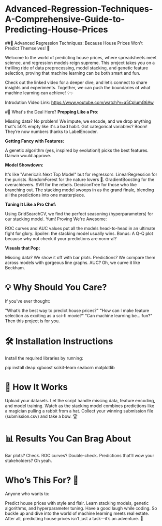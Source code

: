 # Advanced-Regression-Techniques-A-Comprehensive-Guide-to-Predicting-House-Prices


##🏡 Advanced Regression Techniques: Because House Prices Won't Predict Themselves! 🧠

Welcome to the world of predicting house prices, where spreadsheets meet science, and regression models reign supreme. This project takes you on a thrilling ride of data preprocessing, model stacking, and genetic feature selection, proving that machine learning can be both smart and fun.

Check out the linked video for a deeper dive, and let’s connect to share insights and experiments. Together, we can push the boundaries of what machine learning can achieve! 💡✨

Introdution Video Link: https://www.youtube.com/watch?v=a5CpIumG6Aw

#🎯 What's the Deal Here?
**Prepping Like a Pro:**

Missing data? No problem! We impute, we encode, and we drop anything that's 50% empty like it's a bad habit.
Got categorical variables? Boom! They’re now numbers thanks to LabelEncoder.

**Getting Fancy with Features:**

A genetic algorithm (yes, inspired by evolution!) picks the best features. Darwin would approve.

**Model Showdown:**

It's like "America’s Next Top Model" but for regressors:
LinearRegression for the purists.
RandomForest for the nature lovers 🌳.
GradientBoosting for the overachievers.
SVR for the rebels.
DecisionTree for those who like branching out.
The stacking model swoops in as the grand finale, blending all the predictions into one masterpiece.

**Tuning It Like a Pro Chef:**

Using GridSearchCV, we find the perfect seasoning (hyperparameters) for our stacking model. Yum!
Proving We're Awesome:

ROC curves and AUC values put all the models head-to-head in an ultimate fight for glory. Spoiler: the stacking model usually wins.
Bonus: A Q-Q plot because why not check if your predictions are norm-al?

**Visuals that Pop:**

Missing data? We show it off with bar plots.
Predictions? We compare them across models with gorgeous line graphs.
AUC? Oh, we curve it like Beckham.

# 💡 Why Should You Care?
If you've ever thought:

"What’s the best way to predict house prices?"
"How can I make feature selection as exciting as a sci-fi movie?"
"Can machine learning be… fun?"
Then this project is for you.

# 🛠 Installation Instructions
Install the required libraries by running:


pip install deap xgboost scikit-learn seaborn matplotlib

# 🚀 How It Works
Upload your datasets.
Let the script handle missing data, feature encoding, and model training.
Watch as the stacking model combines predictions like a magician pulling a rabbit from a hat.
Collect your winning submission file (submission.csv) and take a bow. 🏆

# 📊 Results You Can Brag About
Bar plots? Check.
ROC curves? Double-check.
Predictions that’ll wow your stakeholders? Oh yeah.

# Who’s This For? 🤔
Anyone who wants to:

Predict house prices with style and flair.
Learn stacking models, genetic algorithms, and hyperparameter tuning.
Have a good laugh while coding.
So buckle up and dive into the world of machine learning meets real estate. After all, predicting house prices isn’t just a task—it’s an adventure. 🎢
